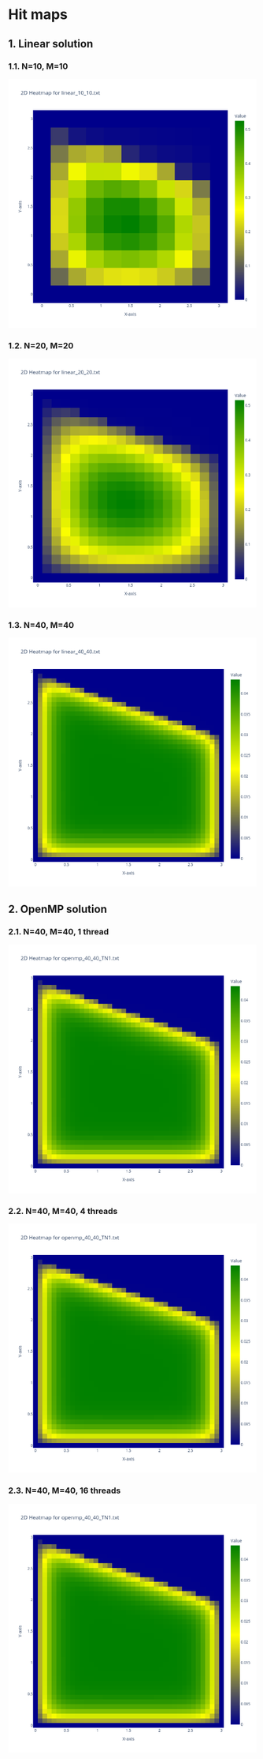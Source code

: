 # Hit maps 
## 1. Linear solution
### 1.1. N=10, M=10
<img src="figures/linear_10_10.png">

### 1.2. N=20, M=20
<img src="figures/linear_20_20.png">

### 1.3. N=40, M=40
<img src="figures/linear_40_40.png">

## 2. OpenMP solution
### 2.1. N=40, M=40, 1 thread
<img src="figures/openmp_40_40_TN1.png">

### 2.2. N=40, M=40, 4 threads
<img src="figures/openmp_40_40_TN1.png">

### 2.3. N=40, M=40, 16 threads
<img src="figures/openmp_40_40_TN1.png">